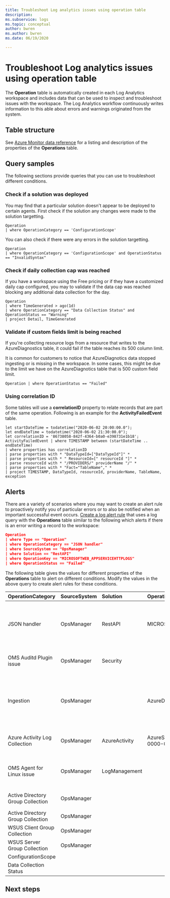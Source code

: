 ```yaml
---
title: Troubleshoot Log analytics issues using operation table
description: 
ms.subservice: logs
ms.topic: conceptual
author: bwren
ms.author: bwren
ms.date: 06/19/2020

---
```


# Troubleshoot Log analytics issues using operation table
The **Operation** table is automatically created in each Log Analytics workspace and includes data that can be used to inspect and troubleshoot issues with the workspace. The Log Analytics workflow continuously writes information to this able about errors and warnings originated from the system. 

## Table structure
See [Azure Monitor data reference](/azure-monitor/reference/tables/operation) for a listing and description of the properties of the **Operations** table.


## Query samples
The following sections provide queries that you can use to troubleshoot different conditions.

### Check if a solution was deployed
You may find that a particular solution doesn't appear to be deployed to certain agents. First check if the solution any changes were made to the solution targetting. 

```kusto
Operation
| where OperationCategory == 'ConfigurationScope'
```
You can also check if there were any errors in the solution targetting.

```kusto
Operation
| where OperationCategory == 'ConfigurationScope' and OperationStatus == "InvalidSyntax"
```

### Check if daily collection cap was reached
If you have a workspace using the Free pricing or if they have a customized daily cap configured, you may to validate if the data cap was reached blocking any additional data collection for the day.

```kusto
Operation 
| where TimeGenerated > ago(1d)
| where OperationCategory == "Data Collection Status" and OperationStatus == "Warning" 
| project Detail, TimeGenerated
```

### Validate if custom fields limit is being reached
If you're collecting resource logs from a resource that writes to the AzureDiagnostics table, it could fail if the table reaches its 500 column limit. 

It is common for customers to notice that AzureDiagnotics data stopped ingesting or is missing in the workspace. In some cases, this might be due to the limit we have on the AzureDiagnotics table that is 500 custom field limit.

```kusto
Operation | where OperationStatus == "Failed"
```

### Using correlation ID
Some tables will use a **correlationID** property to relate records that are part of the same operation. Following is an example for the **ActivityFailedEvent** table.

```kusto
let startDateTime = todatetime("2020-06-02 20:00:00.0");
let endDateTime = todatetime("2020-06-02 21:30:00.0");
let correlationID = '86738058-842f-4364-b0a0-e398731e1b18';
ActivityFailedEvent | where TIMESTAMP between (startDateTime .. endDateTime)
| where properties has correlationID
| parse properties with * "DataTypeId=["DataTypeId"]" *
| parse properties with * " ResourceId=[" resourceId "]" *
| parse resourceId with * "/PROVIDERS/" providerName "/" *
| parse properties with * "Fact="TableName"," *
| project TIMESTAMP, DataTypeId, resourceId, providerName, TableName, exception
```

## Alerts
There are a variety of scenarios where you may want to create an alert rule to proactively notify you of particular errors or to also be notified when an important successful event occurs. [Create a log alert rule](../platform/alerts-log.md) that uses a log query with the **Operations** table similar to the following which alerts if there is an error writing a record to the workspace:

```json
Operation 
| where Type == "Operation"
| where OperationCategory == "JSON handler" 
| where SourceSystem == "OpsManager"
| where Solution == "RestAPI"
| where OperationKey == "MICROSOFTWEB_APPSERVICEHTTPLOGS"
| where OperationStatus == "Failed"
```

The following table gives the values for different properties of the **Operations** table to alert on different conditions. Modify the values in the above query to create alert rules for these conditions.


| OperationCategory | SourceSystem | Solution | OperationKey | Type | OperationStatus | Example Detail |
|:---|:---|:---|:---|:---|:---|:---|
| JSON handler | OpsManager | RestAPI | MICROSOFTWEB_APPSERVICEHTTPLOGS | Operation | Failed | Message is being dropped due to incorrect format at lineOffset: -1. Exception message: After parsing a value an unexpected character was encountered: ". Path 'records[0].properties.Result', line 1, position 505. |
| OMS Auditd Plugin issue | OpsManager | Security | | Operation | Error | Auoms service is running, but auomscollect is not running<br>OMS Auditd Plugin needs to be installed |
| Ingestion | OpsManager | | AzureDiagnostics | Operation | Failed | Data of type AzureDiagnostics was dropped: The number of custom fields 501 is above the limit of 500 fields per data type. See https://aka.ms/AA593as to find instructions for removing unnecessary custom fields for this type. |
| Azure Activity Log Collection | OpsManager | AzureActivity | AzureSubscription-00000000-0000-0000-0000-000000000000 | Operation | Failed | The subscription '00000000-0000-0000-0000-000000000000' could not be found. |
| OMS Agent for Linux issue | OpsManager | LogManagement | | Operation | Warning | Two successive configuration applications from OMS Settings failed – please report issue to github.com/Microsoft/PowerShell-DSC-for-Linux/issues |
| Active Directory Group Collection | OpsManager | | | Operation | Failed | The local computer is not joined to a domain or the domain cannot be contacted. |
| Active Directory Group Collection | OpsManager | | | Operation | Succeeded | |
| WSUS Client Group Collection | OpsManager | | | Operation | Succeeded | |
| WSUS Server Group Collection | OpsManager | | | Operation | Succeeded | |
| ConfigurationScope | | | | | InvalidSyntax | |
| Data Collection Status | | | | | Warning | |


## Next steps
